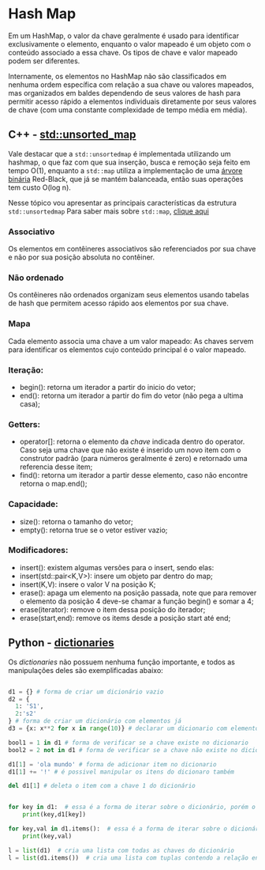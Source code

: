 # Hash Map

Em um HashMap, o valor da chave geralmente é usado para identificar exclusivamente o elemento, enquanto o valor mapeado é um objeto com o conteúdo associado a essa chave. Os tipos de chave e valor mapeado podem ser diferentes.

Internamente, os elementos no HashMap não são classificados em nenhuma ordem específica com relação a sua chave ou valores mapeados, mas organizados em baldes dependendo de seus valores de hash para permitir acesso rápido a elementos individuais diretamente por seus valores de chave (com uma constante complexidade de tempo média em média).



## C++ - [std::unsorted_map](https://cplusplus.com/reference/unordered_map/unordered_map/)

Vale destacar que a ```std::unsortedmap``` é implementada utilizando um hashmap, o que faz com que sua inserção, busca e remoção seja feito em tempo O(1), enquanto a ```std::map``` utiliza a implementação de uma [árvore binária](./BinaryTree.md) Red-Black, que já se mantém balanceada, então suas operações tem custo O(log n).

Nesse tópico vou apresentar as principais características da estrutura ```std::unsortedmap```
Para saber mais sobre ```std::map```, [clique aqui](./BinaryTree.md)

### Associativo
Os elementos em contêineres associativos são referenciados por sua chave e não por sua posição absoluta no contêiner.

### Não ordenado
Os contêineres não ordenados organizam seus elementos usando tabelas de hash que permitem acesso rápido aos elementos por sua chave.

### Mapa
Cada elemento associa uma chave a um valor mapeado: As chaves servem para identificar os elementos cujo conteúdo principal é o valor mapeado.

### Iteração:
- begin(): retorna um iterador a partir do inicio do vetor; 
- end(): retorna um iterador a partir do fim do vetor (não pega a ultima casa);

### Getters:
- operator[]: retorna o elemento da _chave_ indicada dentro do operator. Caso seja uma chave que não existe é inserido um novo item com o construtor padrão (para números geralmente é zero) e retornado uma referencia desse item;
- find(): retorna um iterador a partir desse elemento, caso não encontre retorna o map.end();

### Capacidade:
- size(): retorna o tamanho do vetor;
- empty(): retorna true se o vetor estiver vazio;

### Modificadores:
- insert(): existem algumas versões para o insert, sendo elas:
 - insert(std::pair<K,V>): insere um objeto par dentro do map;
 - insert(K,V): insere o valor V na posição K;
- erase(): apaga um elemento na posição passada, note que para remover o elemento da posição 4 deve-se chamar a função begin() e somar a 4;
 - erase(iterator): remove o item dessa posição do iterador;
 - erase(start,end): remove os items desde a posição start até end;


## Python - [dictionaries](https://docs.python.org/3/tutorial/datastructures.html#dictionaries)

Os _dictionaries_ não possuem nenhuma função importante, e todos as manipulações deles são exemplificadas abaixo:

```python

d1 = {} # forma de criar um dicionário vazio
d2 = {
  1: 'S1', 
  2:'s2'
} # forma de criar um dicionário com elementos já
d3 = {x: x**2 for x in range(10)} # declarar um dicionario com elementos dinamicos

bool1 = 1 in d1 # forma de verificar se a chave existe no dicionario
bool2 = 2 not in d1 # forma de verificar se a chave não existe no dicionario

d1[1] = 'ola mundo' # forma de adicionar item no dicionario
d1[1] += '!' # é possivel manipular os itens do dicionaro também

del d1[1] # deleta o item com a chave 1 do dicionário


for key in d1:  # essa é a forma de iterar sobre o dicionário, porém o valor que é iterado é sobre as chaves, e não sobre os valores
    print(key,d1[key])

for key,val in d1.items():  # essa é a forma de iterar sobre o dicionário incluindo os valores
    print(key,val)

l = list(d1)  # cria uma lista com todas as chaves do dicionário
l = list(d1.items())  # cria uma lista com tuplas contendo a relação entre chave e valor

```
